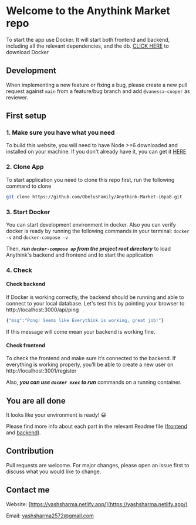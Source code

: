 # Welcome to the Anythink Market repo

To start the app use Docker. It will start both frontend and backend, including all the relevant dependencies, and the db. [CLICK HERE](https://docs.docker.com/get-docker/) to download Docker

## Development
When implementing a new feature or fixing a bug, please create a new pull request against `main` from a feature/bug branch and add `@vanessa-cooper` as reviewer.

## First setup

### 1. Make sure you have what you need
To build this website, you will need to have Node >=6 downloaded and installed on your machine. If you don't already have it, you can get it [HERE](https://nodejs.org/en/download/)

### 2. Clone App
To start application you need to clone this repo first, run the following command to clone
```bash
git clone https://github.com/ObelusFamily/Anythink-Market-i6pa8.git
```

### 3. Start Docker
You can start development environment in docker. Also you can verify docker is ready by running the following commands in your terminal: ```docker -v``` and ```docker-compose -v``` 

Then, ***run ```docker-compose up``` from the project root directory*** to load Anythink's backend and frontend and to start the application

### 4. Check

#### Check backend
If Docker is working correctly, the backend should be running and able to connect to your local database.
Let's test this by pointing your browser to http://localhost:3000/api/ping

```bash
{"msg":"Pong! Seems like Everythink is working, great job!"}
```

If this message will come mean your backend is working fine.

#### Check frontend
To check the frontend and make sure it’s connected to the backend.
If everything is working properly, you’ll be able to create a new user on http://localhost:3001/register

Also, ***you can use ```docker exec``` to run*** commands on a running container.

## You are all done
It looks like your environment is ready! 😀

Please find more info about each part in the relevant Readme file ([frontend](frontend/readme.md) and [backend](backend/README.md)).

## Contribution
Pull requests are welcome. For major changes, please open an issue first to discuss what you would like to change.

## Contact me
Website: [https://yashsharma.netlify.app/](https://yashsharma.netlify.app/)

Email: yashsharma2572@gmail.com
